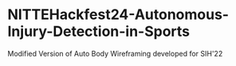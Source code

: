 # NITTEHackfest24-Autonomous-Injury-Detection-in-Sports
Modified Version of Auto Body Wireframing developed for SIH'22

